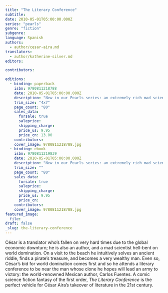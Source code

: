 ```yaml
---
title: "The Literary Conference"
subtitle:
date: 2010-05-01T05:00:00.000Z
series: "pearls"
genre: "fiction"
subgenre:
language: Spanish
authors:
  - author/cesar-aira.md
translators:
  - author/katherine-silver.md
editors:

contributors:

editions:
  - binding: paperback
    isbn: 9780811218788
    date: 2010-05-01T05:00:00.000Z
    description: "New in our Pearls series: an extremely rich mad scientist attempts to clone a leading genius in a bid to take over the world. "
    trim_size: "4x7"
    page_count: "80"
    sales_data:
      forsale: true
      saleprice:
      shipping_charge:
      price_us: 9.95
      price_cn: 13.00
    contributors:
    cover_image: 9780811218788.jpg
  - binding: ebook
    isbn: 9780811219839
    date: 2010-05-01T05:00:00.000Z
    description: "New in our Pearls series: an extremely rich mad scientist attempts to clone a leading genius in a bid to take over the world. "
    trim_size: ""
    page_count: "80"
    sales_data:
      forsale: true
      saleprice:
      shipping_charge:
      price_us: 9.95
      price_cn:
    contributors:
    cover_image: 9780811218788.jpg
featured_image:
  file:
draft: false
_slug: the-literary-conference
---
```


César is a translator who’s fallen on very hard times due to the global economic downturn; he is also an author, and a mad scientist hell-bent on world domination. On a visit to the beach he intuitively solves an ancient riddle, finds a pirate’s treasure, and becomes a very wealthy man. Even so, César’s bid for world domination comes first and so he attends a literary conference to be near the man whose clone he hopes will lead an army to victory: the world-renowned Mexican author, Carlos Fuentes. A comic science fiction fantasy of the first order, _The Literary Conference_ is the perfect vehicle for César Aira’s takeover of literature in the 21st century.

